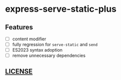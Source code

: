 # express-serve-static-plus

## Features

- [ ] content modifier
- [ ] fully regression for `serve-static` and `send`
- [ ] ES2023 syntax adoption
- [ ] remove unnecessary dependencies

## [LICENSE](./LICENSE)